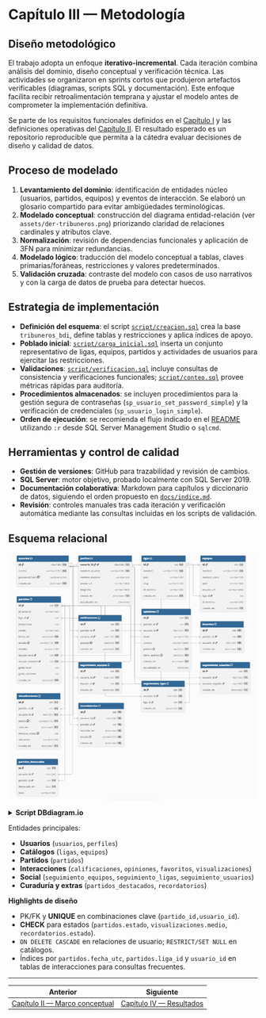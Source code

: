 # Capítulo III — Metodología

## Diseño metodológico
El trabajo adopta un enfoque **iterativo-incremental**. Cada iteración combina análisis del dominio, diseño conceptual y verificación técnica. Las actividades se organizaron en sprints cortos que produjeron artefactos verificables (diagramas, scripts SQL y documentación). Este enfoque facilita recibir retroalimentación temprana y ajustar el modelo antes de comprometer la implementación definitiva.

Se parte de los requisitos funcionales definidos en el [Capítulo I](capitulo-1-introduccion.md#definición-del-problema) y las definiciones operativas del [Capítulo II](capitulo-2-marco-conceptual.md). El resultado esperado es un repositorio reproducible que permita a la cátedra evaluar decisiones de diseño y calidad de datos.

## Proceso de modelado
1. **Levantamiento del dominio**: identificación de entidades núcleo (usuarios, partidos, equipos) y eventos de interacción. Se elaboró un glosario compartido para evitar ambigüedades terminológicas.
2. **Modelado conceptual**: construcción del diagrama entidad-relación (ver `assets/der-tribuneros.png`) priorizando claridad de relaciones cardinales y atributos clave.
3. **Normalización**: revisión de dependencias funcionales y aplicación de 3FN para minimizar redundancias.
4. **Modelado lógico**: traducción del modelo conceptual a tablas, claves primarias/foráneas, restricciones y valores predeterminados.
5. **Validación cruzada**: contraste del modelo con casos de uso narrativos y con la carga de datos de prueba para detectar huecos.

## Estrategia de implementación
- **Definición del esquema**: el script [`script/creacion.sql`](../script/creacion.sql) crea la base `tribuneros_bdi`, define tablas y restricciones y aplica índices de apoyo.
- **Poblado inicial**: [`script/carga_inicial.sql`](../script/carga_inicial.sql) inserta un conjunto representativo de ligas, equipos, partidos y actividades de usuarios para ejercitar las restricciones.
- **Validaciones**: [`script/verificacion.sql`](../script/verificacion.sql) incluye consultas de consistencia y verificaciones funcionales; [`script/conteo.sql`](../script/conteo.sql) provee métricas rápidas para auditoría.
- **Procedimientos almacenados**: se incluyen procedimientos para la gestión segura de contraseñas (`sp_usuario_set_password_simple`) y la verificación de credenciales (`sp_usuario_login_simple`).
- **Orden de ejecución**: se recomienda el flujo indicado en el [README](../README.md#cómo-ejecutar-los-scripts) utilizando `:r` desde SQL Server Management Studio o `sqlcmd`.

## Herramientas y control de calidad
- **Gestión de versiones**: GitHub para trazabilidad y revisión de cambios.
- **SQL Server**: motor objetivo, probado localmente con SQL Server 2019.
- **Documentación colaborativa**: Markdown para capítulos y diccionario de datos, siguiendo el orden propuesto en [`docs/indice.md`](indice.md).
- **Revisión**: controles manuales tras cada iteración y verificación automática mediante las consultas incluidas en los scripts de validación.



## Esquema relacional  

![DER](/assets/der-tribuneros.png)  

<details>
  <summary><b> Script DBdiagram.io</b></summary>
  
  ```
  
  // =========================================================
// Tribuneros - Schema para dbdiagram.io
// =========================================================

Table usuarios {
  id char(36) [pk, not null]
  correo varchar(255) [not null, unique]
  password_hash varbinary(64) [note: 'Hash de la contraseña (SHA2_512)']
  creado_en datetime2 [not null]
  
  indexes {
    correo [unique, name: "UQ_usuarios_correo"]
  }
}

Table perfiles {
  usuario_id char(36) [pk, not null, ref: - usuarios.id]
  nombre_usuario varchar(30) [not null, unique]
  nombre_mostrar varchar(60)
  avatar_url varchar(400)
  biografia varchar(400)
  creado_en datetime2 [not null]
  actualizado_en datetime2
  
  indexes {
    nombre_usuario [unique, name: "UQ_perfiles_usuario"]
  }
}

Table ligas {
  id int [pk, not null]
  nombre varchar(120) [not null]
  pais varchar(80)
  slug varchar(120) [unique]
  id_externo varchar(80)
  creado_en datetime2 [not null]
  
  indexes {
    slug [unique, name: "UQ_ligas_slug"]
  }
}

Table equipos {
  id int [pk, not null]
  nombre varchar(120) [not null]
  nombre_corto varchar(50)
  pais varchar(80)
  escudo_url varchar(400)
  liga_id int [ref: > ligas.id]
  id_externo varchar(80)
  creado_en datetime2 [not null]
}

Table partidos {
  id int [pk, not null]
  id_externo varchar(80)
  liga_id int [ref: > ligas.id]
  temporada int
  ronda varchar(40)
  fecha_utc datetime2 [not null]
  estado varchar(15) [not null, note: 'programado, en_vivo, finalizado, pospuesto, cancelado']
  estadio varchar(120)
  equipo_local int [not null, ref: > equipos.id]
  equipo_visitante int [not null, ref: > equipos.id]
  goles_local int
  goles_visitante int
  creado_en datetime2 [not null]
  
  indexes {
    fecha_utc [name: "IX_partidos_fecha"]
    liga_id [name: "IX_partidos_liga"]
  }
}

Table calificaciones {
  id int [pk, not null]
  partido_id int [not null, ref: > partidos.id]
  usuario_id char(36) [not null, ref: > usuarios.id]
  puntaje smallint [not null, note: '1-5']
  creado_en datetime2 [not null]
  
  indexes {
    (partido_id, usuario_id) [unique, name: "UQ_calif"]
    usuario_id [name: "IX_calif_usuario"]
  }
}

Table opiniones {
  id int [pk, not null]
  partido_id int [not null, ref: > partidos.id]
  usuario_id char(36) [not null, ref: > usuarios.id]
  titulo varchar(120)
  cuerpo varchar(4000)
  publica smallint [not null, note: '1=pública, 0=privada']
  tiene_spoilers smallint [not null, note: '1=sí, 0=no']
  creado_en datetime2 [not null]
  actualizado_en datetime2
  
  indexes {
    (partido_id, usuario_id) [unique, name: "UQ_opiniones"]
    usuario_id [name: "IX_opiniones_usuario"]
  }
}

Table favoritos {
  id int [pk, not null]
  partido_id int [not null, ref: > partidos.id]
  usuario_id char(36) [not null, ref: > usuarios.id]
  creado_en datetime2 [not null]
  
  indexes {
    (partido_id, usuario_id) [unique, name: "UQ_favoritos"]
    usuario_id [name: "IX_fav_usuario"]
  }
}

Table visualizaciones {
  id int [pk, not null]
  partido_id int [not null, ref: > partidos.id]
  usuario_id char(36) [not null, ref: > usuarios.id]
  medio varchar(12) [not null, note: 'estadio, tv, streaming, repeticion']
  visto_en datetime2 [not null]
  minutos_vistos int [note: '0-200']
  ubicacion varchar(120)
  creado_en datetime2 [not null]
  
  indexes {
    usuario_id [name: "IX_vis_usuario"]
  }
}

Table seguimiento_equipos {
  id int [pk, not null]
  usuario_id char(36) [not null, ref: > usuarios.id]
  equipo_id int [not null, ref: > equipos.id]
  creado_en datetime2 [not null]
  
  indexes {
    (usuario_id, equipo_id) [unique, name: "UQ_seguimiento_equipos"]
    usuario_id [name: "IX_seg_equipos_usuario"]
  }
}

Table seguimiento_ligas {
  id int [pk, not null]
  usuario_id char(36) [not null, ref: > usuarios.id]
  liga_id int [not null, ref: > ligas.id]
  creado_en datetime2 [not null]
  
  indexes {
    (usuario_id, liga_id) [unique, name: "UQ_seguimiento_ligas"]
    usuario_id [name: "IX_seg_ligas_usuario"]
  }
}

Table seguimiento_usuarios {
  id int [pk, not null]
  usuario_id char(36) [not null, ref: > usuarios.id]
  usuario_seguido char(36) [not null, ref: > usuarios.id]
  creado_en datetime2 [not null]
  
  indexes {
    (usuario_id, usuario_seguido) [unique, name: "UQ_seguimiento_usuarios"]
    usuario_id [name: "IX_seg_usuarios_seguidor"]
  }
}

Table partidos_destacados {
  id int [pk, not null]
  usuario_id char(36) [ref: > usuarios.id]
  partido_id int [not null, ref: > partidos.id]
  destacado_en date [not null]
  nota varchar(240)
}

Table recordatorios {
  id int [pk, not null]
  usuario_id char(36) [not null, ref: > usuarios.id]
  partido_id int [not null, ref: > partidos.id]
  recordar_en datetime2 [not null]
  estado varchar(12) [not null, note: 'pendiente, enviado, cancelado']
  creado_en datetime2 [not null]
  
  indexes {
    recordar_en [name: "IX_recordatorios_when"]
  }
}

```

</details>

Entidades principales:
- **Usuarios** (`usuarios`, `perfiles`)
- **Catálogos** (`ligas`, `equipos`)
- **Partidos** (`partidos`)
- **Interacciones** (`calificaciones`, `opiniones`, `favoritos`, `visualizaciones`)
- **Social** (`seguimiento_equipos`, `seguimiento_ligas`, `seguimiento_usuarios`)
- **Curaduría y extras** (`partidos_destacados`, `recordatorios`)
  
**Highlights de diseño**
- PK/FK y **UNIQUE** en combinaciones clave (`partido_id,usuario_id`).
- **CHECK** para estados (`partidos.estado`, `visualizaciones.medio`, `recordatorios.estado`).
- `ON DELETE CASCADE` en relaciones de usuario; `RESTRICT/SET NULL` en catálogos.
- Índices por `partidos.fecha_utc`, `partidos.liga_id` y `usuario_id` en tablas de interacciones para consultas frecuentes.

---

|  Anterior | Siguiente  |
| --- | --- |
| [Capítulo II — Marco conceptual](capitulo-2-marco-conceptual.md) | [Capítulo IV — Resultados](capitulo-4-resultados.md) |
